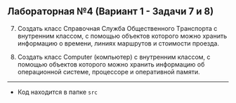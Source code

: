 ## Лабораторная №4 (Вариант 1 - Задачи 7 и 8)

7.	Создать класс Cправочная Cлужба Oбщественного Tранспорта с внутренним классом, с помощью объектов которого можно хранить информацию о времени, линиях маршрутов и стоимости проезда. 

8.	Создать класс Computer (компьютер) с внутренним классом, с помощью объектов которого можно хранить информацию об операционной системе, процессоре и оперативной памяти. 

---

- Код находится в папке `src`